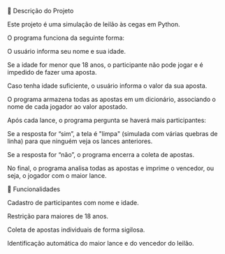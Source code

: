 📝 Descrição do Projeto

Este projeto é uma simulação de leilão às cegas em Python.

O programa funciona da seguinte forma:

O usuário informa seu nome e sua idade.

Se a idade for menor que 18 anos, o participante não pode jogar e é impedido de fazer uma aposta.

Caso tenha idade suficiente, o usuário informa o valor da sua aposta.

O programa armazena todas as apostas em um dicionário, associando o nome de cada jogador ao valor apostado.

Após cada lance, o programa pergunta se haverá mais participantes:

Se a resposta for “sim”, a tela é "limpa" (simulada com várias quebras de linha) para que ninguém veja os lances anteriores.

Se a resposta for “não”, o programa encerra a coleta de apostas.

No final, o programa analisa todas as apostas e imprime o vencedor, ou seja, o jogador com o maior lance.



🚀 Funcionalidades

Cadastro de participantes com nome e idade.

Restrição para maiores de 18 anos.

Coleta de apostas individuais de forma sigilosa.

Identificação automática do maior lance e do vencedor do leilão.
